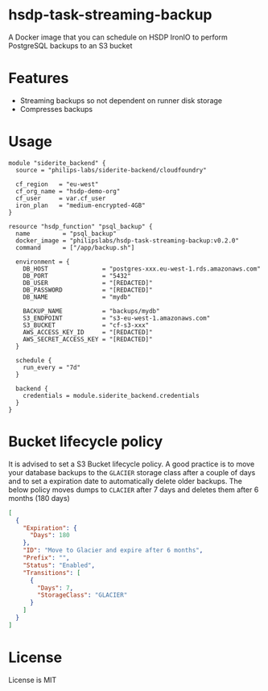 # hsdp-task-streaming-backup

A Docker image that you can schedule on HSDP IronIO to perform PostgreSQL backups to an S3 bucket

# Features
- Streaming backups so not dependent on runner disk storage
- Compresses backups

# Usage

```hcl
module "siderite_backend" {
  source = "philips-labs/siderite-backend/cloudfoundry"

  cf_region   = "eu-west"
  cf_org_name = "hsdp-demo-org"
  cf_user     = var.cf_user
  iron_plan   = "medium-encrypted-4GB"
}

resource "hsdp_function" "psql_backup" {
  name         = "psql_backup"
  docker_image = "philipslabs/hsdp-task-streaming-backup:v0.2.0"
  command      = ["/app/backup.sh"]

  environment = {
    DB_HOST               = "postgres-xxx.eu-west-1.rds.amazonaws.com"
    DB_PORT               = "5432"
    DB_USER               = "[REDACTED]"
    DB_PASSWORD           = "[REDACTED]"
    DB_NAME               = "mydb"

    BACKUP_NAME           = "backups/mydb"
    S3_ENDPOINT           = "s3-eu-west-1.amazonaws.com"
    S3_BUCKET             = "cf-s3-xxx"
    AWS_ACCESS_KEY_ID     = "[REDACTED]"
    AWS_SECRET_ACCESS_KEY = "[REDACTED]"
  }

  schedule {
    run_every = "7d"
  }

  backend {
    credentials = module.siderite_backend.credentials
  }
}
```

# Bucket lifecycle policy
It is advised to set a S3 Bucket lifecycle policy. A good practice is to move your database backups to the `GLACIER` storage class after a couple of days and to set a expiration date to automatically delete older backups. The below policy moves dumps to `CLACIER` after 7 days and deletes them after 6 months (180 days)

```json
[
  {
    "Expiration": {
      "Days": 180
    },
    "ID": "Move to Glacier and expire after 6 months",
    "Prefix": "",
    "Status": "Enabled",
    "Transitions": [
      {
        "Days": 7,
        "StorageClass": "GLACIER"
      }
    ]
  }
]
```

# License

License is MIT
